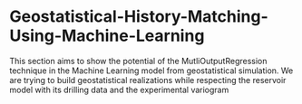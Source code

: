 # Geostatistical-History-Matching-Using-Machine-Learning
This section aims to show the potential of the MutliOutputRegression technique in the Machine Learning model from geostatistical simulation. We are trying to build geostatistical realizations while respecting the reservoir model with its drilling data and the experimental variogram
